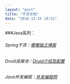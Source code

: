 ```yaml
---
layout: "post"
title: "干货文档"
date: "2018-12-15 19:52"
---
```


###Java系列：


###### Spring干货：[嘟嘟独立博客][681233cb]

[681233cb]: http://tengj.top/ "嘟嘟独立博客"


###### Druid连接池：[Druid介绍及配置][4dcbebf8]

[4dcbebf8]: https://www.cnblogs.com/niejunlei/p/5977895.html "Druid介绍及配置"


###### Java并发编程：[并发编程网][13adb92c5]

[13adb92c5]: http://ifeve.com/java-concurrency-thread-directory/ "并发编程网"
